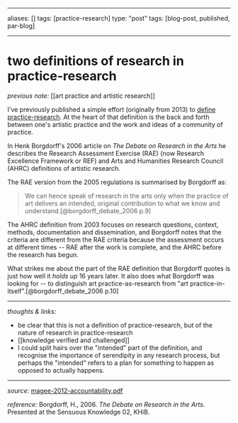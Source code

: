 
---
aliases: []
tags: [practice-research]
type: "post"
tags: [blog-post, published, par-blog]

---

# two definitions of research in practice-research

_previous note:_ [[art practice and artistic research]]

I've previously published a simple effort (originally from 2013) to [define practice-research](https://practiceasresearchblog.wordpress.com/2016/01/05/a-definition/). At the heart of that definition is the back and forth between one's artistic practice and the work and ideas of a community of practice. 

In Henk Borgdorff's 2006 article on _The Debate on Research in the Arts_ he describes the Research Assessment Exercise (RAE) (now Research Excellence Framework or REF) and Arts and Humanities Research Council (AHRC) definitions of artistic research. 

The RAE version from the 2005 regulations is summarised by Borgdorff as:

>We can hence speak of research in the arts only when the practice of art delivers an intended, original contribution to what we know and understand.[@borgdorff_debate_2006 p.9]

The AHRC definition from 2003 focuses on research questions, context, methods, documentation and dissemination, and Borgdorff notes that the criteria are different from the RAE criteria because the assessment occurs at different times -- RAE after the work is complete, and the AHRC before the research has begun.

What strikes me about the part of the RAE definition that Borgdorff quotes is just how well it _holds up_ 16 years later. It also does what Borgdorff was looking for -- to distinguish art practice-as-research from "art practice-in-itself".[@borgdorff_debate_2006 p.10]



---

_thoughts & links:_

- be clear that this is not a definition of practice-research, but of the nature of research in practice-research
- [[knowledge verified and challenged]]
- I could split hairs over the "intended" part of the definition, and recognise the importance of serendipity in any research process, but perhaps the "intended" refers to a plan for something to happen as opposed to actually happens. 


---

_source:_ [magee-2012-accountability.pdf](hook://file/mz8Ki68gv?p=RHJvcGJveC9iaWJsaW9ncmFwaHkgcGRmcw==&n=magee-2012-accountability.pdf)


_reference:_ Borgdorff, H., 2006. _The Debate on Research in the Arts._ Presented at the Sensuous Knowledge 02, KHiB.



